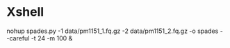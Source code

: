 # Xshell
nohup spades.py	-1	data/pm1151_1.fq.gz	-2	data/pm1151_2.fq.gz	-o	spades --careful -t 24 -m 100 &
